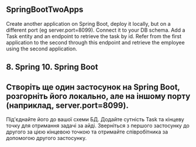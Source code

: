 ## SpringBootTwoApps
Create another application on Spring Boot, deploy it locally, but on a different port (eg server.port=8099). Connect it to your DB schema. Add a Task entity and an endpoint to retrieve the task by id. Refer from the first application to the second through this endpoint and retrieve the employee using the second application.
## 8. Spring 10. Spring Boot

## Створіть ще один застосунок на Spring Boot, розгорніть його локально, але на іншому порту (наприклад, server.port=8099).
Під'єднайте його до вашої схеми БД. Додайте сутність Task та кінцеву точку для отримання задачі за айді.
Зверніться з першого застосунку до другого за цією кінцевою точкою та отримайте співробітника за допомогою другого застосунку.
